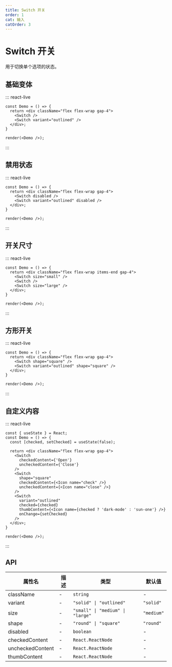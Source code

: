 ```yaml
---
title: Switch 开关
order: 1
cat: 输入
catOrder: 3
---
```


# Switch 开关

用于切换单个选项的状态。

## 基础变体

::: react-live
```tsx
const Demo = () => {
  return <div className="flex flex-wrap gap-4">
    <Switch />
    <Switch variant="outlined" />
  </div>;
}

render(<Demo />);
```
:::

## 禁用状态

::: react-live
```tsx
const Demo = () => {
  return <div className="flex flex-wrap gap-4">
    <Switch disabled />
    <Switch variant="outlined" disabled />
  </div>;
}

render(<Demo />);
```
:::

## 开关尺寸

::: react-live
```tsx
const Demo = () => {
  return <div className="flex flex-wrap items-end gap-4">
    <Switch size="small" />
    <Switch />
    <Switch size="large" />
  </div>;
}

render(<Demo />);
```
:::

## 方形开关

::: react-live
```tsx
const Demo = () => {
  return <div className="flex flex-wrap gap-4">
    <Switch shape="square" />
    <Switch variant="outlined" shape="square" />
  </div>;
}

render(<Demo />);
```
:::

## 自定义内容

::: react-live
```tsx
const { useState } = React;
const Demo = () => {
  const [checked, setChecked] = useState(false);

  return <div className="flex flex-wrap gap-4">
    <Switch
      checkedContent={'Open'}
      uncheckedContent={'Close'}
    />
    <Switch
      shape="square"
      checkedContent={<Icon name="check" />}
      uncheckedContent={<Icon name="close" />}
    />
    <Switch
      variant="outlined"
      checked={checked}
      thumbContent={<Icon name={checked ? 'dark-mode' : 'sun-one'} />}
      onChange={setChecked}
    />
  </div>;
}

render(<Demo />);
```
:::

## API

| 属性名 | 描述 | 类型 | 默认值 |
| --- | --- | --- | --- |
| className | - | `string` | - |
| variant | - | `"solid" \| "outlined"` | `"solid"` |
| size | - | `"small" \| "medium" \| "large"` | `"medium"` |
| shape | - | `"round" \| "square"` | `"round"` |
| disabled | - | `boolean` | - |
| checkedContent | - | `React.ReactNode` | - |
| uncheckedContent | - | `React.ReactNode` | - |
| thumbContent | - | `React.ReactNode` | - |
